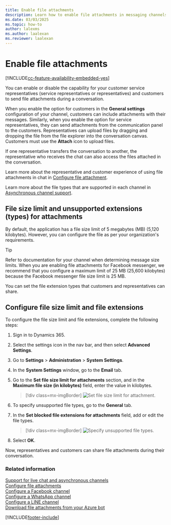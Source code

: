 ```yaml
---
title: Enable file attachments
description: Learn how to enable file attachments in messaging channels in Dynamics 365 Contact Center.
ms.date: 03/03/2025
ms.topic: how-to
author: lalexms
ms.author: laalexan
ms.reviewer: laalexan
---
```


# Enable file attachments

[!INCLUDE[cc-feature-availability-embedded-yes](../../includes/cc-feature-availability-embedded-yes.md)]


You can enable or disable the capability for your customer service representatives (service representatives or representatives) and customers to send file attachments during a conversation. 

When you enable the option for customers in the **General settings** configuration of your channel, customers can include attachments with their messages. Similarly, when you enable the option for service representatives, they can send attachments from the communication panel to the customers. Representatives can upload files by dragging and dropping the file from the file explorer into the conversation canvas. Customers must use the **Attach** icon to upload files.

If one representative transfers the conversation to another, the representative who receives the chat can also access the files attached in the conversation.

Learn more about the representative and customer experience of using file attachments in chat in [Configure file attachment](configure-file-attachment.md).

Learn more about the file types that are supported in each channel in [Asynchronous channel support](card-support-in-channels.md).

## File size limit and unsupported extensions (types) for attachments

By default, the application has a file size limit of 5 megabytes (MB) (5,120 kilobytes). However, you can configure the file as per your organization's requirements.

> [!Tip]
> Refer to documentation for your channel when determining message size limits. When you are enabling file attachments for Facebook messenger, we recommend that you configure a maximum limit of 25 MB (25,600 kilobytes) because the Facebook messenger file size limit is 25 MB.

You can set the file extension types that customers and representatives can share.

## Configure file size limit and file extensions

To configure the file size limit and file extensions, complete the following steps:

1. Sign in to Dynamics 365.

2. Select the settings icon in the nav bar, and then select **Advanced Settings**.

3. Go to **Settings** > **Administration** > **System Settings**.

4. In the **System Settings** window, go to the **Email** tab.

5. Go to the **Set file size limit for attachments** section, and in the **Maximum file size (in kilobytes)** field, enter the value in kilobytes.

    > [!div class=mx-imgBorder]
    > ![Set file size limit for attachment.](../media/file-size-limit.png "Set file size limit for attachment")

6. To specify unsupported file types, go to the **General** tab.

7. In the **Set blocked file extensions for attachments** field, add or edit the file types.

    > [!div class=mx-imgBorder]
    > ![Specify unsupported file types.](../media/unsupported-file-types.png "Specify unsupported file types")

8. Select **OK**.

Now, representatives and customers can share file attachments during their conversation.

### Related information

[Support for live chat and asynchronous channels](card-support-in-channels.md)  
[Configure file attachments](configure-file-attachment.md)  
[Configure a Facebook channel](configure-facebook-channel.md)   
[Configure a WhatsApp channel](configure-whatsapp-channel.md)   
[Configure a LINE channel](configure-line-channel.md)  
[Download file attachments from your Azure bot](../develop/download-attachments-bot.md)  


[!INCLUDE[footer-include](../../includes/footer-banner.md)]
